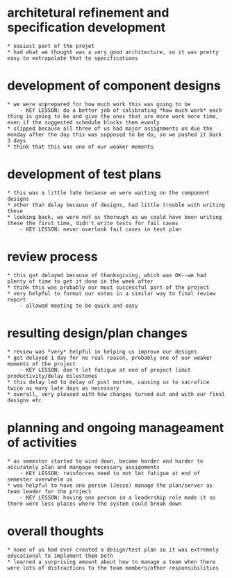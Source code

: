 # architetural refinement and specification development

    * easiest part of the projet
    * had what we thought was a very good architecture, so it was pretty easy to extrapolate that to specifications

# development of component designs

    * we were unprepared for how much work this was going to be
        - KEY LESSON: do a better job of calibrating *how much work* each thing is going to be and give the ones that are more work more time, even if the suggested schedule blocks them evenly
    * slipped because all three of us had major assignments on due the monday after the day this was supposed to be do, so we pushed it back 3 days
    * think that this was one of our weaker moments

# development of test plans

    * this was a little late because we were waiting on the component designs
    * other than delay because of designs, had little trouble with writing these
    * looking back, we were not as thorough as we could have been writing these the first time, didn't write tests for fail cases
        - KEY LESSON: never overlook fail cases in test plan

# review process

    * this got delayed because of thanksgiving, which was OK--we had plenty of time to get it done in the week after
    * think this was probably our must successful part of the project
    * very helpful to format our notes in a similar way to final review report
        - allowed meeting to be quick and easy

# resulting design/plan changes

    * review was *very* helpful in helping us improve our designs
    * got delayed 1 day for no real reason, probably one of our weaker moments of the project
        - KEY LESSON: don't let fatigue at end of project limit productivity/delay milestones
    * this delay led to delay of post mortem, causing us to sacrafice twice as many late days as necessary
    * overall, very pleased with how changes turned out and with our final designs etc

# planning and ongoing manageament of activities

    * as semester started to wind down, became harder and harder to accurately plan and mangage necessary assignments
        - KEY LESSON: reinforces need to not let fatigue at end of semester overwhelm us
    * was helpful to have one person (Jesse) manage the plan/server as team leader for the project
        - KEY LESSON: having one person in a leadership role made it so there were less places where the system could break down

# overall thoughts

    * none of us had ever created a design/test plan so it was extremely educational to implement them both
    * learned a surprising amount about how to manage a team when there were lots of distractions to the team members/other responsibilities

